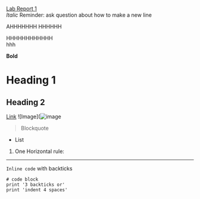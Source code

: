 [Lab Report 1](https://<kate-romero>.github.io/<cse15l-labreports>/lab-report-1-week-2.html)  
*Italic*
Reminder: ask question about how to make a new line

AHHHHHHH
HHHHHH

HHHHHHHHHHHH  
hhh

**Bold**
# Heading 1
## Heading 2
[Link](https://www.youtube.com/watch?v=dQw4w9WgXcQ)
![Image](![image](https://user-images.githubusercontent.com/69172865/149385099-c688e3ef-6eae-47bd-95a7-a8e132dd51d5.png)
> Blockquote
* List
1. One
 Horizontal rule:

---
`Inline code` with backticks
```
# code block
print '3 backticks or'
print 'indent 4 spaces'
```
